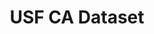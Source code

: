 ---
title: "USF CA Dataset"
excerpt: "Videos and physiological signals."
collection: datasets
type: "Datasets"
link: /biometrics/usf_ca/
venue: "University of South Florida"
location: "Tampa, Florida"
---